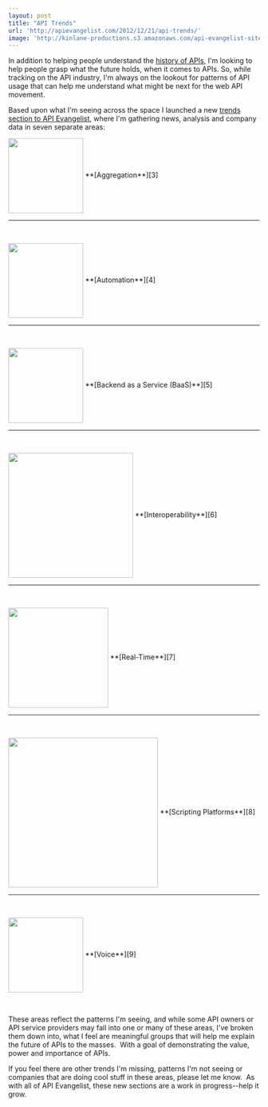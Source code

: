 ```yaml
---
layout: post
title: "API Trends"
url: 'http://apievangelist.com/2012/12/21/api-trends/'
image: 'http://kinlane-productions.s3.amazonaws.com/api-evangelist-site/blog/interoperability-trends.png'
---
```


In addition to helping people understand the [history of APIs][1], I'm looking to help people grasp what the future holds, when it comes to APIs. So, while tracking on the API industry, I'm always on the lookout for patterns of API usage that can help me understand what might be next for the web API movement. 

Based upon what I'm seeing across the space I launched a new [trends section to API Evangelist][2], where I'm gathering news, analysis and company data in seven separate areas:

<img src="https://s3.amazonaws.com/kinlane-productions/api-evangelist/trends/aggregation-trend.png" alt="" width="150" align="center" />
**[Aggregation**][3]

* * *

 

<img src="https://s3.amazonaws.com/kinlane-productions/api-evangelist/trends/automation-trends.png" alt="" width="150" align="center" />
**[Automation**][4]

* * *

 

<img src="https://s3.amazonaws.com/kinlane-productions/api-evangelist/trends/baas-trends.png" alt="" width="150" align="center" />
**[Backend as a Service (BaaS)**][5]

* * *

 

<img src="https://s3.amazonaws.com/kinlane-productions/api-evangelist/trends/interoperability-trends.png" alt="" width="250" align="center" />
**[Interoperability**][6]

* * *

 

<img src="https://s3.amazonaws.com/kinlane-productions/api-evangelist/trends/real-time-2.jpg" alt="" width="200" align="center" />
**[Real-Time**][7]

* * *

 

<img src="https://s3.amazonaws.com/kinlane-productions/api-evangelist/trends/Javascript-Array-4-2.png" alt="" width="300" align="center" />
**[Scripting Platforms**][8]

* * *

 

<img src="https://s3.amazonaws.com/kinlane-productions/api-evangelist/trends/voice-trends-microphone.jpg" alt="" width="150" align="center" />
**[Voice**][9]

 

These areas reflect the patterns I'm seeing, and while some API owners or API service providers may fall into one or many of these areas, I've broken them down into, what I feel are meaningful groups that will help me explain the future of APIs to the masses.  With a goal of demonstrating the value, power and importance of APIs.

If you feel there are other trends I'm missing, patterns I'm not seeing or companies that are doing cool stuff in these areas, please let me know.  As with all of API Evangelist, these new sections are a work in progress--help it grow.

   [1]: /history/
   [2]: /trends/ (API Trends)
   [3]: /trends/aggregation.php
   [4]: /trends/automation.php
   [5]: /trends/baas.php
   [6]: /trends/interoperability.php
   [7]: /trends/realtime.php
   [8]: /trends/scripting-platforms.php
   [9]: /trends/voice.php

